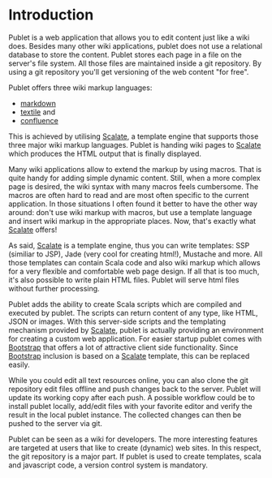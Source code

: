 # Introduction

Publet is a web application that allows you to edit content just like a wiki
does. Besides many other wiki applications, publet does not use a relational
database to store the content. Publet stores each page in a file on the
server's file system. All those files are maintained inside a git repository.
By using a git repository you'll get versioning of the web content "for free".

Publet offers three wiki markup languages:

* [markdown](<http://daringfireball.net/projects/markdown/>)
* [textile](<http://textile.thresholdstate.com/>) and
* [confluence](<https://confluence.atlassian.com/display/DOC/Confluence+Wiki+Markup>)

This is achieved by utilising [Scalate](http://scalate.fusesource.org/), a
template engine that supports those three major wiki markup languages. Publet
is handing wiki pages to [Scalate](http://scalate.fusesource.org/) which
produces the HTML output that is finally displayed.

Many wiki applications allow to extend the markup by using macros. That is
quite handy for adding simple dynamic content. Still, when a more complex page
is desired, the wiki syntax with many macros feels cumbersome. The macros are
often hard to read and are most often specific to the current application. In
those situations I often found it better to have the other way around: don't
use wiki markup with macros, but use a template language and insert wiki
markup in the appropriate places. Now, that's exactly what
[Scalate](http://scalate.fusesource.org/) offers!

As said, [Scalate](http://scalate.fusesource.org/) is a template engine, thus
you can write templates: SSP (similiar to JSP), Jade (very cool for creating
html!), Mustache and more. All those templates can contain Scala code and also
wiki markup which allows for a very flexible and comfortable web page design.
If all that is too much, it's also possible to write plain HTML files. Publet
will serve html files without further processing.

Publet adds the ability to create Scala scripts which are compiled and
executed by publet. The scripts can return content of any type, like HTML,
JSON or images. With this server-side scripts and the templating mechanism
provided by [Scalate](http://scalate.fusesource.org/), publet is actually
providing an environment for creating a custom web application. For easier
startup publet comes with [Bootstrap](http://twitter.github.com/bootstrap/)
that offers a lot of attractive client side functionality. Since
[Bootstrap](http://twitter.github.com/bootstrap/) inclusion is based on a
[Scalate](http://scalate.fusesource.org/) template, this can be replaced
easily.

While you could edit all text resources online, you can also clone the git
repository edit files offline and push changes back to the server. Publet will
update its working copy after each push. A possible workflow could be to
install publet locally, add/edit files with your favorite editor and verify
the result in the local publet instance. The collected changes can then be
pushed to the server via git.

Publet can be seen as a wiki for developers. The more interesting features are
targeted at users that like to create (dynamic) web sites. In this respect,
the git repository is a major part. If publet is used to create templates,
scala and javascript code, a version control system is mandatory.